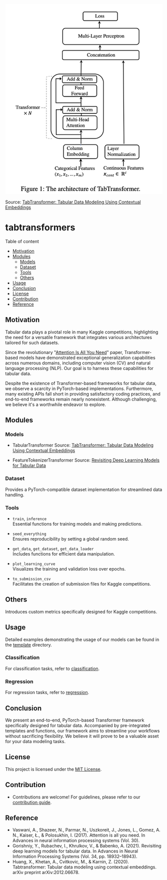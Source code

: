 <p align="center">
  <img src="figures/architecture.jpg">
</p>

Source: [TabTransformer: Tabular Data Modeling Using Contextual Embeddings](https://arxiv.org/pdf/2012.06678v1.pdf)

# tabtransformers
Table of content
- [Motivation](#motivation)
- [Modules](#modules)
  - [Models](#models)
  - [Dataset](#dataset)
  - [Tools](#tools)
  - [Others](#others)
- [Usage](#usage)
- [Conclusion](#conclusion)
- [License](#license)
- [Contribution](#contribution)
- [Reference](#reference)

## Motivation
Tabular data plays a pivotal role in many Kaggle competitions, highlighting the need for a versatile framework that integrates various architectures tailored for such datasets. 

Since the revolutionary "[Attention Is All You Need](https://proceedings.neurips.cc/paper/2017/file/3f5ee243547dee91fbd053c1c4a845aa-Paper.pdf)" paper, Transformer-based models have demonstrated exceptional generalization capabilities across numerous domains, including computer vision (CV) and natural language processing (NLP). Our goal is to harness these capabilities for tabular data. 

Despite the existence of Transformer-based frameworks for tabular data, we observe a scarcity in PyTorch-based implementations. Furthermore, many existing APIs fall short in providing satisfactory coding practices, and end-to-end frameworks remain nearly nonexistent. Although challenging, we believe it's a worthwhile endeavor to explore.

## Modules
### Models
- TabularTransformer
Source: [TabTransformer: Tabular Data Modeling Using Contextual Embeddings](https://arxiv.org/pdf/2012.06678v1.pdf)

- FeatureTokenizerTransformer
Source: [Revisiting Deep Learning Models for Tabular Data](https://arxiv.org/pdf/2106.11959v2.pdf)

### Dataset
Provides a PyTorch-compatible dataset implementation for streamlined data handling.

### Tools
- `train`, `inference`      
  Essential functions for training models and making predictions.

- `seed_everything`     
  Ensures reproducibility by setting a global random seed.

- `get_data`, `get_dataset`, `get_data_loader`      
  Includes functions for efficient data manipulation.

- `plot_learning_curve`     
  Visualizes the training and validation loss over epochs.

- `to_submission_csv`     
  Facilitates the creation of submission files for Kaggle competitions.

## Others
Introduces custom metrics specifically designed for Kaggle competitions.

## Usage
Detailed examples demonstrating the usage of our models can be found in the [template](templates/) directory.

### Classification
For classification tasks, refer to [classification](templates/train_classification.py).

### Regression
For regression tasks, refer to [regression](templates/train_regression.py).

## Conclusion
We present an end-to-end, PyTorch-based Transformer framework specifically designed for tabular data. Accompanied by pre-integrated templates and functions, our framework aims to streamline your workflows without sacrificing flexibility. We believe it will prove to be a valuable asset for your data modeling tasks.

## License
This project is licensed under the [MIT License](LICENSE).

## Contribution
- Contributions are welcome! For guidelines, please refer to our [contribution guide](https://github.com/RichardLitt/knowledge/blob/master/github/amending-a-commit-guide.md).

## Reference
- Vaswani, A., Shazeer, N., Parmar, N., Uszkoreit, J., Jones, L., Gomez, A. N., Kaiser, Ł., & Polosukhin, I. (2017). Attention is all you need. In Advances in neural information processing systems (Vol. 30).
- Gorishniy, Y., Rubachev, I., Khrulkov, V., & Babenko, A. (2021). Revisiting deep learning models for tabular data. In Advances in Neural Information Processing Systems (Vol. 34, pp. 18932–18943).
- Huang, X., Khetan, A., Cvitkovic, M., & Karnin, Z. (2020). Tabtransformer: Tabular data modeling using contextual embeddings. arXiv preprint arXiv:2012.06678.
